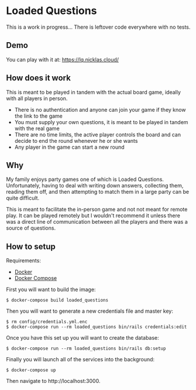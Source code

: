 # Loaded Questions

This is a work in progress... There is leftover code everywhere with no tests.

## Demo

You can play with it at: https://lq.nicklas.cloud/

## How does it work

This is meant to be played in tandem with the actual board game, ideally with
all players in person.

- There is no authentication and anyone can join your game if they know the
  link to the game
- You must supply your own questions, it is meant to be played in tandem with
  the real game
- There are no time limits, the active player controls the board and can decide
  to end the round whenever he or she wants
- Any player in the game can start a new round

## Why

My family enjoys party games one of which is Loaded Questions. Unfortunately,
having to deal with writing down answers, collecting them, reading them off,
and then attempting to match them in a large party can be quite difficult.

This is meant to facilitate the in-person game and not not meant for remote
play. It can be played remotely but I wouldn't recommend it unless there was a
direct line of communication between all the players and there was a source of
questions.


## How to setup

Requirements:

- [Docker](https://docs.docker.com/get-docker)
- [Docker Compose](https://docs.docker.com/compose/install)

First you will want to build the image:

```console
$ docker-compose build loaded_questions
```

Then you will want to generate a new credentials file and master key:

```console
$ rm config/credentials.yml.enc
$ docker-compose run --rm loaded_questions bin/rails credentials:edit
```

Once you have this set up you will want to create the database:

```console
$ docker-compose run --rm loaded_questions bin/rails db:setup
```

Finally you will launch all of the services into the background:

```console
$ docker-compose up
```

Then navigate to http://localhost:3000.
